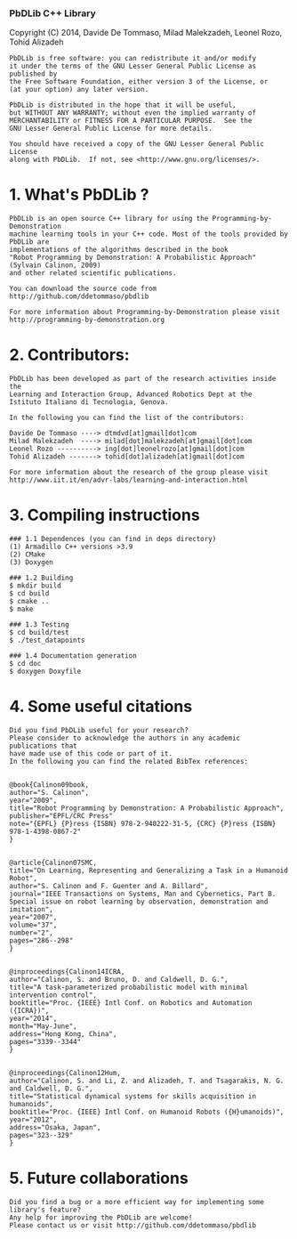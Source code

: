 ### PbDLib C++ Library ###

Copyright (C) 2014, Davide De Tommaso, Milad Malekzadeh, Leonel Rozo, Tohid Alizadeh

    PbDLib is free software: you can redistribute it and/or modify
    it under the terms of the GNU Lesser General Public License as published by
    the Free Software Foundation, either version 3 of the License, or
    (at your option) any later version.

    PbDLib is distributed in the hope that it will be useful,
    but WITHOUT ANY WARRANTY; without even the implied warranty of
    MERCHANTABILITY or FITNESS FOR A PARTICULAR PURPOSE.  See the
    GNU Lesser General Public License for more details.

    You should have received a copy of the GNU Lesser General Public License
    along with PbDLib.  If not, see <http://www.gnu.org/licenses/>.


# 1. What's PbDLib ?

    PbDLib is an open source C++ library for using the Programming-by-Demonstration 
    machine learning tools in your C++ code. Most of the tools provided by PbDLib are 
    implementations of the algorithms described in the book 
    "Robot Programming by Demonstration: A Probabilistic Approach" (Sylvain Calinon, 2009) 
    and other related scientific publications.

    You can download the source code from http://github.com/ddetommaso/pbdlib

    For more information about Programming-by-Demonstration please visit 
    http://programming-by-demonstration.org


# 2. Contributors:

    PbDLib has been developed as part of the research activities inside the 
    Learning and Interaction Group, Advanced Robotics Dept at the 
    Istituto Italiano di Tecnologia, Genova.

    In the following you can find the list of the contributors:

    Davide De Tommaso ----> dtmdvd[at]gmail[dot]com
    Milad Malekzadeh  ----> milad[dot]malekzadeh[at]gmail[dot]com
    Leonel Rozo ----------> ing[dot]leonelrozo[at]gmail[dot]com
    Tohid Alizadeh -------> tohid[dot]alizadeh[at]gmail[dot]com

    For more information about the research of the group please visit
    http://www.iit.it/en/advr-labs/learning-and-interaction.html


# 3. Compiling instructions


    ### 1.1 Dependences (you can find in deps directory)
	(1) Armadillo C++ versions >3.9
	(2) CMake
	(3) Doxygen

    ### 1.2 Building
	$ mkdir build
	$ cd build
	$ cmake ..
	$ make

    ### 1.3 Testing
	$ cd build/test
	$ ./test_datapoints

    ### 1.4 Documentation generation
	$ cd doc
	$ doxygen Doxyfile


# 4. Some useful citations

    Did you find PbDLib useful for your research?
    Please consider to acknowledge the authors in any academic publications that 
    have made use of this code or part of it. 
    In the following you can find the related BibTex references:


    @book{Calinon09book,
	author="S. Calinon",
	year="2009",
	title="Robot Programming by Demonstration: A Probabilistic Approach",
	publisher="EPFL/CRC Press"
	note="{EPFL} {P}ress {ISBN} 978-2-940222-31-5, {CRC} {P}ress {ISBN} 978-1-4398-0867-2"
    }


    @article{Calinon07SMC,
  	title="On Learning, Representing and Generalizing a Task in a Humanoid Robot",
  	author="S. Calinon and F. Guenter and A. Billard",
  	journal="IEEE Transactions on Systems, Man and Cybernetics, Part B. 
	Special issue on robot learning by observation, demonstration and imitation",
  	year="2007",
  	volume="37",
  	number="2",
  	pages="286--298"
    }


    @inproceedings{Calinon14ICRA,
	author="Calinon, S. and Bruno, D. and Caldwell, D. G.",
	title="A task-parameterized probabilistic model with minimal intervention control",
	booktitle="Proc. {IEEE} Intl Conf. on Robotics and Automation ({ICRA})",
	year="2014",
	month="May-June",
	address="Hong Kong, China",
	pages="3339--3344"
    }


    @inproceedings{Calinon12Hum,
	author="Calinon, S. and Li, Z. and Alizadeh, T. and Tsagarakis, N. G. and Caldwell, D. G.",
	title="Statistical dynamical systems for skills acquisition in humanoids",
	booktitle="Proc. {IEEE} Intl Conf. on Humanoid Robots ({H}umanoids)",
	year="2012",
	address="Osaka, Japan",
	pages="323--329"
    }

# 5. Future collaborations

    Did you find a bug or a more efficient way for implementing some library's feature?
    Any help for improving the PbDLib are welcome!
    Please contact us or visit http://github.com/ddetommaso/pbdlib

